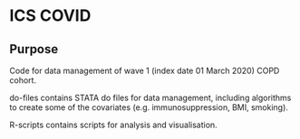 # ICS COVID

## Purpose
Code for data management of wave 1 (index date 01 March 2020) COPD cohort. 

do-files contains STATA do files for data management, including algorithms to create some of the covariates (e.g. immunosuppression, BMI, smoking).

R-scripts contains scripts for analysis and visualisation.
